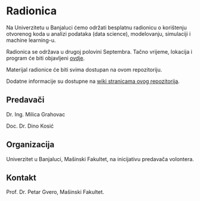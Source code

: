 # Radionica

Na Univerzitetu u Banjaluci ćemo održati besplatnu radionicu o korištenju otvorenog koda u analizi podataka (data science), modelovanju, simulaciji i machine learning-u.

Radionica se održava u drugoj polovini Septembra. Tačno vrijeme, lokacija i program će biti objavljeni [ovdje](https://github.com/milicag/unibl_radionica/wiki/Program-radionice).

Materijal radionice će biti svima dostupan na ovom repozitoriju.

Dodatne informacije su dostupne na [wiki stranicama ovog repozitorija](https://github.com/milicag/unibl_radionica/wiki).

## Predavači

Dr. Ing. Milica Grahovac

Doc. Dr. Dino Kosić

## Organizacija

Univerzitet u Banjaluci, Mašinski Fakultet, na inicijativu predavača volontera.

## Kontakt

Prof. Dr. Petar Gvero, Mašinski Fakultet.
